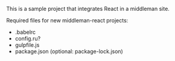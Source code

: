 This is a sample project that integrates React in a middleman site.

Required files for new middleman-react projects:
* .babelrc
* config.ru?
* gulpfile.js
* package.json (optional: package-lock.json)

 